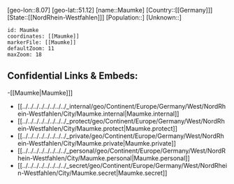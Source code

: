 ﻿---
location: [51.12,8.07]
mapzoom: [7,12] 
mapmarker: city 
type: City
tags:
- geo/City


SpocWebEntityId: 32353
isDeleted: false
confidential: public

---
[geo-lon::8.07]
[geo-lat::51.12]
[name::Maumke]
[Country::[[Germany]]]
[State::[[NordRhein-Westfahlen]]]
[Population::]
[Unknown::]


```leaflet
id: Maumke
coordinates: [[Maumke]]
markerFile: [[Maumke]]
defaultZoom: 11 
maxZoom: 18
```


## Confidential Links & Embeds: 
-[[Maumke|Maumke]]] 
- [[../../../../../../../../_internal/geo/Continent/Europe/Germany/West/NordRhein-Westfahlen/City/Maumke.internal|Maumke.internal]] 
- [[../../../../../../../../_protect/geo/Continent/Europe/Germany/West/NordRhein-Westfahlen/City/Maumke.protect|Maumke.protect]] 
- [[../../../../../../../../_private/geo/Continent/Europe/Germany/West/NordRhein-Westfahlen/City/Maumke.private|Maumke.private]] 
- [[../../../../../../../../_personal/geo/Continent/Europe/Germany/West/NordRhein-Westfahlen/City/Maumke.personal|Maumke.personal]] 
- [[../../../../../../../../_secret/geo/Continent/Europe/Germany/West/NordRhein-Westfahlen/City/Maumke.secret|Maumke.secret]] 
